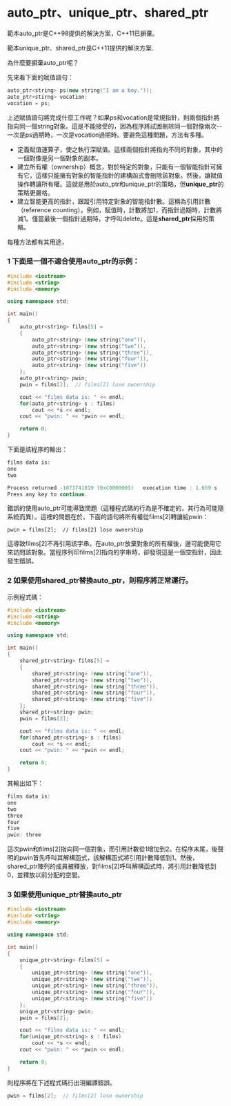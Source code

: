 # auto_ptr、unique_ptr、shared_ptr



範本auto_ptr是C++98提供的解決方案，C++11已摒棄。

範本unique_ptr、shared_ptr是C++11提供的解決方案.

為什麼要摒棄auto_ptr呢？

先來看下面的賦值語句：

```cpp
auto_ptr<string> ps(new string("I am a boy."));
auto_ptr<stirng> vocation;
vocation = ps;
```

上述賦值語句將完成什麼工作呢？如果ps和vocation是常規指針，則兩個指針將指向同一個string對象。這是不能接受的，因為程序將試圖刪除同一個對像兩次--一次是ps過期時，一次是vocation過期時。要避免這種問題，方法有多種。

- 定義賦值運算子，使之執行深賦值。這樣兩個指針將指向不同的對象，其中的一個對像是另一個對象的副本。
- 建立所有權（ownership）概念，對於特定的對象，只能有一個智能指針可擁有它，這樣只能擁有對象的智能指針的建構函式會刪除該對象。然後，讓賦值操作轉讓所有權。這就是用於auto_ptr和unique_ptr的策略，但**unique_ptr**的策略更嚴格。
- 建立智能更高的指針，跟蹤引用特定對象的智能指針數。這稱為引用計數（reference counting）。例如，賦值時，計數將加1，而指針過期時，計數將減1。僅當最後一個指針過期時，才呼叫delete。這是**shared_ptr**採用的策略。

每種方法都有其用途，

### 1 下面是一個不適合使用auto_ptr的示例：

```cpp
#include <iostream>
#include <string>
#include <memory>

using namespace std;

int main()
{
    auto_ptr<string> films[5] =
    {
        auto_ptr<string> (new string("one")),
        auto_ptr<string> (new string("two")),
        auto_ptr<string> (new string("three")),
        auto_ptr<string> (new string("four")),
        auto_ptr<string> (new string("five"))
    };
    auto_ptr<string> pwin;
    pwin = films[2];  // films[2] lose ownership

    cout << "films data is: " << endl;
    for(auto_ptr<string> s : films)
        cout << *s << endl;
    cout << "pwin: " << *pwin << endl;

    return 0;
}
```

下面是該程序的輸出：

```cpp
films data is:
one
two

Process returned -1073741819 (0xC0000005)   execution time : 1.659 s
Press any key to continue.
```

錯誤的使用auto_ptr可能導致問題（這種程式碼的行為是不確定的，其行為可能隨系統而異）。這裡的問題在於，下面的語句將所有權從films[2]轉讓給pwin：

```text
pwin = films[2];  // films[2] lose ownership
```

這導致films[2]不再引用該字串。在auto_ptr放棄對象的所有權後，邊可能使用它來訪問該對象。當程序列印films[2]指向的字串時，卻發現這是一個空指針，因此發生錯誤。

### 2 如果使用shared_ptr替換auto_ptr，則程序將正常運行。

示例程式碼：

```cpp
#include <iostream>
#include <string>
#include <memory>

using namespace std;

int main()
{
    shared_ptr<string> films[5] =
    {
        shared_ptr<string> (new string("one")),
        shared_ptr<string> (new string("two")),
        shared_ptr<string> (new string("three")),
        shared_ptr<string> (new string("four")),
        shared_ptr<string> (new string("five"))
    };
    shared_ptr<string> pwin;
    pwin = films[2];

    cout << "films data is: " << endl;
    for(shared_ptr<string> s : films)
        cout << *s << endl;
    cout << "pwin: " << *pwin << endl;

    return 0;
}
```

其輸出如下：

```cpp
films data is:
one
two
three
four
five
pwin: three
```

這次pwin和films[2]指向同一個對象，而引用計數從1增加到2。在程序末尾，後聲明的pwin首先呼叫其解構函式，該解構函式將引用計數降低到1。然後，shared_ptr陣列的成員被釋放，對films[2]呼叫解構函式時，將引用計數降低到0，並釋放以前分配的空間。

### 3 如果使用unique_ptr替換auto_ptr

```cpp
#include <iostream>
#include <string>
#include <memory>

using namespace std;

int main()
{
    unique_ptr<string> films[5] =
    {
        unique_ptr<string> (new string("one")),
        unique_ptr<string> (new string("two")),
        unique_ptr<string> (new string("three")),
        unique_ptr<string> (new string("four")),
        unique_ptr<string> (new string("five"))
    };
    unique_ptr<string> pwin;
    pwin = films[2];

    cout << "films data is: " << endl;
    for(unique_ptr<string> s : films)
        cout << *s << endl;
    cout << "pwin: " << *pwin << endl;

    return 0;
}
```

則程序將在下述程式碼行出現編譯錯誤。

```cpp
pwin = films[2];  // films[2] lose ownership
```

